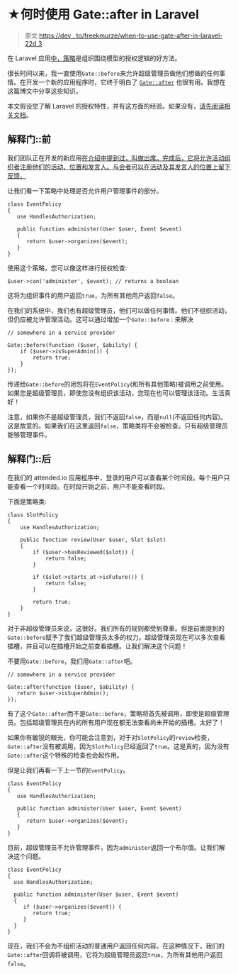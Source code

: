 # ★何时使用 Gate::after in Laravel

> 原文:[https://dev . to/freekmurze/when-to-use-gate-after-in-laravel-22d 3](https://dev.to/freekmurze/when-to-use-gate-after-in-laravel-22d3)

在 Laravel 应用[中，策略](https://laravel.com/docs/master/authorization)是组织围绕模型的授权逻辑的好方法。

很长时间以来，我一直使用`Gate::before`来允许超级管理员做他们想做的任何事情。在开发一个新的应用程序时，它终于明白了 [`Gate::after`](https://laravel.com/docs/master/authorization#gates) 也很有用。我想在这篇博文中分享这些知识。

本文假设您了解 Laravel 的授权特性，并有这方面的经验。如果没有，[请先阅读相关文档](https://laravel.com/docs/master/authorization)。

## [](#explaining-gatebefore)解释门::前

我们团队正在开发的新应用[在介绍中提到过，叫做](https://spatie.be)[出席。完成后，它将允许活动组织者注册他们的活动、位置和发言人。与会者可以在活动及其发言人的位置上留下反馈。](https://github.com/spatie/attended.io)

让我们看一下策略中处理是否允许用户管理事件的部分。

```
class EventPolicy
{
   use HandlesAuthorization;

   public function administer(User $user, Event $event)
   {
      return $user->organizes($event);
   }
} 
```

使用这个策略，您可以像这样进行授权检查:

```
$user->can('administer', $event); // returns a boolean 
```

这将为组织事件的用户返回`true`，为所有其他用户返回`false`。

在我们的系统中，我们也有超级管理员，他们可以做任何事情。他们不组织活动，但仍应被允许管理活动。这可以通过增加一个`Gate::before` :
来解决

```
// somewhere in a service provider

Gate::before(function ($user, $ability) {
    if ($user->isSuperAdmin()) {
        return true;
    }
}); 
```

传递给`Gate::before`的闭包将在`EventPolicy`(和所有其他策略)被调用之前使用。如果您是超级管理员，即使您没有组织该活动，您现在也可以管理该活动。生活真好！

注意，如果你不是超级管理员，我们不返回`false`，而是`null`(不返回任何内容)。这是故意的。如果我们在这里返回`false`，策略类将不会被检查。只有超级管理员能够管理事件。

## [](#explaining-gateafter)解释门::后

在我们的 attended.io 应用程序中，登录的用户可以查看某个时间段。每个用户只能查看一个时间段。在时段开始之前，用户不能查看时段。

下面是策略类:

```
class SlotPolicy
{
    use HandlesAuthorization;

    public function review(User $user, Slot $slot)
    {
        if ($user->hasReviewed($slot)) {
            return false;
        }

        if ($slot->starts_at->isFuture()) {
            return false;
        }

        return true;
    }
} 
```

对于非超级管理员来说，这很好。我们所有的规则都受到尊重。但是前面提到的`Gate::before`赋予了我们超级管理员太多的权力。超级管理员现在可以多次查看插槽，并且可以在插槽开始之前查看插槽。让我们解决这个问题！

不要用`Gate::before`，我们用`Gate::after`吧。

```
// somewhere in a service provider

Gate::after(function ($user, $ability) {
   return $user->isSuperAdmin();
}); 
```

有了这个`Gate::after`而不是`Gate::before`，策略将首先被调用，即使是超级管理员。包括超级管理员在内的所有用户现在都无法查看尚未开始的插槽。太好了！

如果你有敏锐的眼光，你可能会注意到，对于对`SlotPolicy`的`review`检查，`Gate::after`没有被调用，因为`SlotPolicy`已经返回了`true`。这是真的，因为没有`Gate::after`这个特殊的检查也会起作用。

但是让我们再看一下上一节的`EventPolicy`。

```
class EventPolicy
{
   use HandlesAuthorization;

   public function administer(User $user, Event $event)
   {
      return $user->organizes($event);
   }
} 
```

目前，超级管理员不允许管理事件，因为`administer`返回一个布尔值。让我们解决这个问题。

```
class EventPolicy
{
  use HandlesAuthorization;

  public function administer(User $user, Event $event)
  {
     if ($user->organizes($event)) {
        return true;
     }
  }
} 
```

现在，我们不会为不组织活动的普通用户返回任何内容。在这种情况下，我们的`Gate::after`回调将被调用，它将为超级管理员返回`true`，为所有其他用户返回`false`。